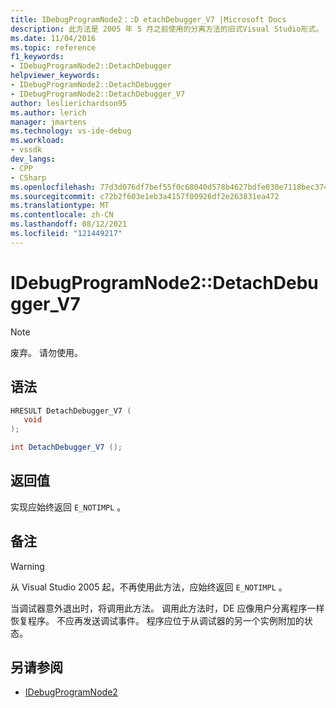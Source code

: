 ```yaml
---
title: IDebugProgramNode2：:D etachDebugger_V7 |Microsoft Docs
description: 此方法是 2005 年 5 月之前使用的分离方法的旧式Visual Studio形式。
ms.date: 11/04/2016
ms.topic: reference
f1_keywords:
- IDebugProgramNode2::DetachDebugger
helpviewer_keywords:
- IDebugProgramNode2::DetachDebugger
- IDebugProgramNode2::DetachDebugger_V7
author: leslierichardson95
ms.author: lerich
manager: jmartens
ms.technology: vs-ide-debug
ms.workload:
- vssdk
dev_langs:
- CPP
- CSharp
ms.openlocfilehash: 77d3d076df7bef55f0c68040d578b4627bdfe030e7118bec37497ac98d65d143
ms.sourcegitcommit: c72b2f603e1eb3a4157f00926df2e263831ea472
ms.translationtype: MT
ms.contentlocale: zh-CN
ms.lasthandoff: 08/12/2021
ms.locfileid: "121449217"
---
```

# <a name="idebugprogramnode2detachdebugger_v7"></a>IDebugProgramNode2::DetachDebugger_V7

> [!Note]
> 废弃。 请勿使用。

## <a name="syntax"></a>语法

```cpp
HRESULT DetachDebugger_V7 (
   void 
);
```

```csharp
int DetachDebugger_V7 ();
```

## <a name="return-value"></a>返回值

实现应始终返回 `E_NOTIMPL` 。

## <a name="remarks"></a>备注

> [!WARNING]
> 从 Visual Studio 2005 起，不再使用此方法，应始终返回 `E_NOTIMPL` 。

当调试器意外退出时，将调用此方法。 调用此方法时，DE 应像用户分离程序一样恢复程序。 不应再发送调试事件。 程序应位于从调试器的另一个实例附加的状态。

## <a name="see-also"></a>另请参阅

- [IDebugProgramNode2](../../../extensibility/debugger/reference/idebugprogramnode2.md)
